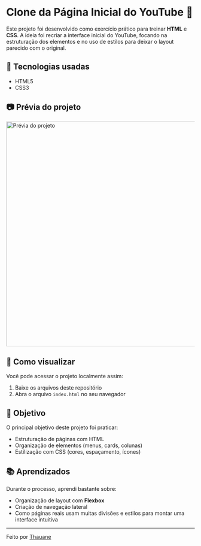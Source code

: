 # Clone da Página Inicial do YouTube 🎥

Este projeto foi desenvolvido como exercício prático para treinar **HTML** e **CSS**. A ideia foi recriar a interface inicial do YouTube, focando na estruturação dos elementos e no uso de estilos para deixar o layout parecido com o original.

## 🔧 Tecnologias usadas

- HTML5
- CSS3

## 📷 Prévia do projeto

<img src="https://raw.githubusercontent.com/trulythau/home-youtube/main/preview.jpg.jpg" alt="Prévia do projeto" width="600"/>

## 🚀 Como visualizar

Você pode acessar o projeto localmente assim:

1. Baixe os arquivos deste repositório
2. Abra o arquivo `index.html` no seu navegador

## 📝 Objetivo

O principal objetivo deste projeto foi praticar:
- Estruturação de páginas com HTML
- Organização de elementos (menus, cards, colunas)
- Estilização com CSS (cores, espaçamento, ícones)

## 📚 Aprendizados

Durante o processo, aprendi bastante sobre:
- Organização de layout com **Flexbox**
- Criação de navegação lateral
- Como páginas reais usam muitas divisões e estilos para montar uma interface intuitiva

- - -
Feito por [Thauane](https://github.com/trulythau)
